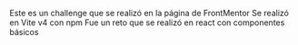 
Este es un challenge que se realizó en la página de FrontMentor
Se realizó en Vite v4 con npm
Fue un reto que se realizó en react con componentes básicos
